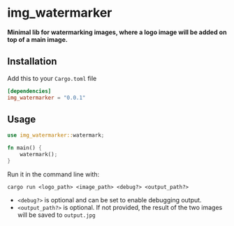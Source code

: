 # img_watermarker

**Minimal lib for watermarking images, where a logo image will be added on top of a main image.**

## Installation

Add this to your `Cargo.toml` file
````toml
[dependencies]
img_watermarker = "0.0.1"
````
## Usage

````rust
use img_watermarker::watermark;

fn main() {
    watermark();
}
````
Run it in the command line with:
````commandline
cargo run <logo_path> <image_path> <debug?> <output_path?>
````
- `<debug?>` is optional and can be set to enable debugging output.
- `<output_path?>` is optional. If not provided, the result of the two images will be saved to `output.jpg`
